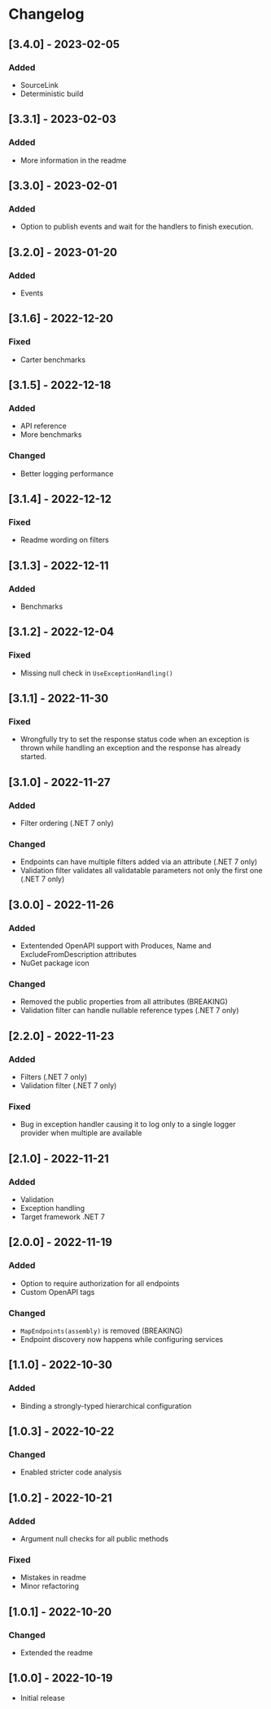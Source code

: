 # Changelog

## [3.4.0] - 2023-02-05
### Added
- SourceLink
- Deterministic build

## [3.3.1] - 2023-02-03
### Added
- More information in the readme

## [3.3.0] - 2023-02-01
### Added
- Option to publish events and wait for the handlers to finish execution.

## [3.2.0] - 2023-01-20
### Added
- Events

## [3.1.6] - 2022-12-20
### Fixed
- Carter benchmarks

## [3.1.5] - 2022-12-18
### Added
- API reference
- More benchmarks
### Changed
- Better logging performance

## [3.1.4] - 2022-12-12
### Fixed
- Readme wording on filters

## [3.1.3] - 2022-12-11
### Added
- Benchmarks

## [3.1.2] - 2022-12-04
### Fixed
- Missing null check in `UseExceptionHandling()`

## [3.1.1] - 2022-11-30
### Fixed
- Wrongfully try to set the response status code when an exception is thrown while 
handling an exception and the response has already started.

## [3.1.0] - 2022-11-27
### Added
- Filter ordering (.NET 7 only)
### Changed
- Endpoints can have multiple filters added via an attribute (.NET 7 only)
- Validation filter validates all validatable parameters not only the first one (.NET 7 only)

## [3.0.0] - 2022-11-26
### Added
- Extentended OpenAPI support with Produces, Name and ExcludeFromDescription attributes
- NuGet package icon
### Changed
- Removed the public properties from all attributes (BREAKING)
- Validation filter can handle nullable reference types (.NET 7 only)

## [2.2.0] - 2022-11-23
### Added
- Filters (.NET 7 only)
- Validation filter (.NET 7 only)
### Fixed
- Bug in exception handler causing it to log only to a single logger provider when multiple are available

## [2.1.0] - 2022-11-21
### Added
- Validation
- Exception handling
- Target framework .NET 7

## [2.0.0] - 2022-11-19
### Added
- Option to require authorization for all endpoints
- Custom OpenAPI tags
### Changed
- `MapEndpoints(assembly)` is removed (BREAKING)
- Endpoint discovery now happens while configuring services

## [1.1.0] - 2022-10-30
### Added
- Binding a strongly-typed hierarchical configuration

## [1.0.3] - 2022-10-22
### Changed
- Enabled stricter code analysis

## [1.0.2] - 2022-10-21
### Added
- Argument null checks for all public methods
### Fixed
- Mistakes in readme
- Minor refactoring

## [1.0.1] - 2022-10-20
### Changed
- Extended the readme

## [1.0.0] - 2022-10-19
- Initial release
